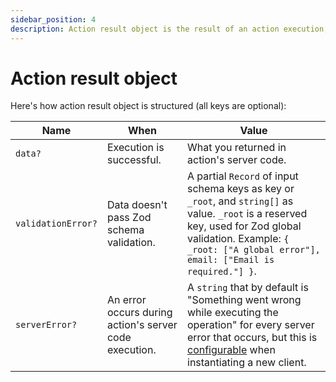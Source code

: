 ```yaml
---
sidebar_position: 4
description: Action result object is the result of an action execution, returned by hooks.
---
```


# Action result object

Here's how action result object is structured (all keys are optional):


| Name               | When                                                   | Value                                                                                                                                                                                                                                                               |
|--------------------|--------------------------------------------------------|---------------------------------------------------------------------------------------------------------------------------------------------------------------------------------------------------------------------------------------------------------------------|
| `data?`            | Execution is successful.                               | What you returned in action's server code.                                                                                                                                                                                                                          |
| `validationError?` | Data doesn't pass Zod schema validation.                         | A partial `Record` of input schema keys as key or `_root`, and `string[]` as value. `_root` is a reserved key, used for Zod global validation. Example: `{ _root: ["A global error"], email: ["Email is required."] }`.                                                                                                   |
| `serverError?`     | An error occurs during action's server code execution. | A `string` that by default is "Something went wrong while executing the operation" for every server error that occurs, but this is [configurable](/docs/safe-action-client/custom-server-error-handling#handlereturnedservererror) when instantiating a new client. |